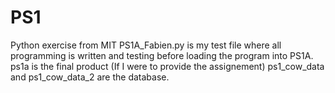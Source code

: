 # PS1
Python exercise from MIT 
PS1A_Fabien.py is my test file where all programming is written and testing before loading the program into PS1A.
ps1a is the final product (If I were to provide the assignement)
ps1_cow_data and ps1_cow_data_2 are the database. 
